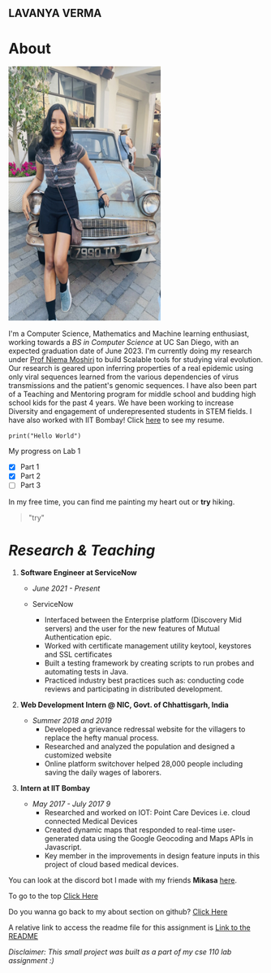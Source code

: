 
## LAVANYA VERMA
# About
<img src="me.jpeg" height="500" width = "300">

 I'm a Computer Science, Mathematics and Machine learning enthusiast, working towards a _BS in Computer Science_ at UC San Diego, with an expected graduation date of June 2023.
	 I'm currently doing my research under [Prof Niema Moshiri](https://niema.net/) to build Scalable tools for studying viral evolution. Our research is geared upon inferring properties of a real epidemic using only viral sequences learned from the various dependencies of virus transmissions and the patient's genomic sequences. 
	I have also been part of a Teaching and Mentoring program for middle school and budding high school kids for the past 4 years. We have been working to increase Diversity and engagement of underepresented students in STEM fields.
	 I have also worked with IIT Bombay! Click [here](./ResumeLV.docx) to see my resume.
	 
```
print("Hello World")
```
 My progress on Lab 1
- [x] Part 1
- [x] Part 2
- [ ] Part 3

In my free time, you can find me painting my heart out or **try** hiking.
> "try"
# ***Research & Teaching***
1. **Software Engineer at ServiceNow**
   * _June 2021 - Present_
   
    * ServiceNow
      - Interfaced between the Enterprise platform (Discovery Mid servers) and the user for the new features of Mutual Authentication epic.
      - Worked with certificate management utility keytool, keystores and SSL certificates 
      - Built a testing framework by creating scripts to run probes and automating tests in Java.
      - Practiced industry best practices such as: conducting code reviews and participating in distributed development.  

2. **Web Development Intern @ NIC, Govt. of Chhattisgarh, India**
   * _Summer 2018 and 2019_ 
     - Developed a grievance redressal website for the villagers to replace the hefty manual process.
     - Researched and analyzed the population and designed a customized website
     - Online platform switchover helped 28,000 people including saving the daily wages of laborers.
     
3.   **Intern at IIT Bombay**
     * _May 2017 - July 2017 9_ 
       - Researched and worked on IOT: Point Care Devices i.e. cloud connected Medical Devices
       - Created dynamic maps that responded to real-time user-generated data using the Google Geocoding and Maps APIs in Javascript.
       - Key member in the improvements in design feature inputs in this project of cloud based medical devices.

You can look at the discord bot I made with my friends **Mikasa** [here](https://github.com/FiendFyre5/mikasa).

To go to the top [Click Here](#about)

Do you wanna go back to my about section on github? [Click Here](https://github.com/FiendFyre5/Blank/blob/line/index.md#about)

A relative link to access the readme file for this assignment is [Link to the README](README.md)

*Disclaimer: This small project was built as a part of my cse 110 lab assignment :)*

